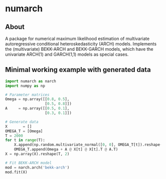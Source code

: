 # numarch

## About
A package for numerical maximum likelihood estimation of multivariate autoregressive conditional heteroskedasticity (ARCH) models. Implements the (multivariate) BEKK-ARCH and BEKK-GARCH models, which have the univariate ARCH(1) and GARCH(1,1) models as special cases.

## Minimal working example with generated data
```python
import numarch as narch
import numpy as np

# Parameter matrices
Omega = np.array([[0.8, 0.5],
                  [0.5, 0.8]])
A     = np.array([[0.5, 0.1],
                  [0.3, 0.1]])

# Generate data
X       = []
OMEGA_T = [Omega]
T = 2000
for t in range(T):
    X.append(np.random.multivariate_normal([0, 0], OMEGA_T[t]).reshape(2, 1))
    OMEGA_T.append(Omega + A @ X[t] @ X[t].T @ A.T)
X = np.array(X).reshape(T, 2)

# Fit BEKK-ARCH model
mod = narch.arch('bekk-arch')
mod.fit(X)
```
